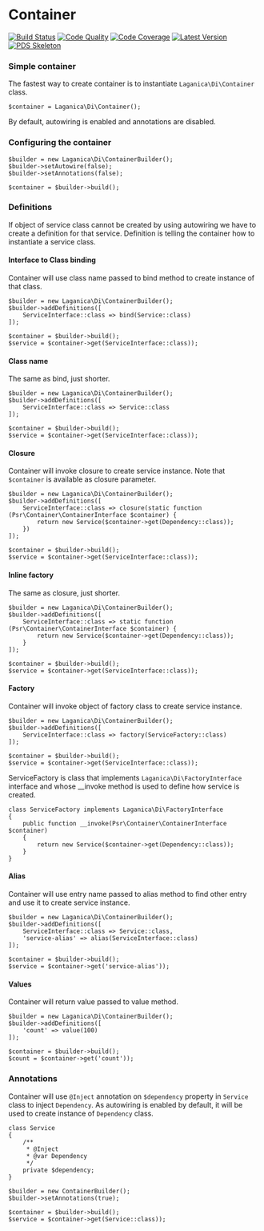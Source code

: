 # Container

[![Build Status][ico-build]][link-build]
[![Code Quality][ico-code-quality]][link-code-quality]
[![Code Coverage][ico-code-coverage]][link-code-coverage]
[![Latest Version][ico-version]][link-packagist]
[![PDS Skeleton][ico-pds]][link-pds]

[ico-version]: https://img.shields.io/packagist/v/djuricmilos/container.svg
[ico-build]: https://api.travis-ci.com/djuricmilos/container.svg?branch=master
[ico-code-coverage]: https://img.shields.io/scrutinizer/coverage/g/djuricmilos/container.svg
[ico-code-quality]: https://img.shields.io/scrutinizer/g/djuricmilos/container.svg
[ico-pds]: https://img.shields.io/badge/pds-skeleton-blue.svg

[link-packagist]: https://packagist.org/packages/djuricmilos/container
[link-build]: https://travis-ci.com/djuricmilos/container
[link-code-coverage]: https://scrutinizer-ci.com/g/djuricmilos/container/code-structure
[link-code-quality]: https://scrutinizer-ci.com/g/djuricmilos/container
[link-pds]: https://github.com/php-pds/skeleton
[link-author]: https://github.com/djuricmilos

### Simple container

The fastest way to create container is to instantiate `Laganica\Di\Container` class.

```
$container = Laganica\Di\Container();
```

By default, autowiring is enabled and annotations are disabled.

### Configuring the container

```
$builder = new Laganica\Di\ContainerBuilder();
$builder->setAutowire(false);
$builder->setAnnotations(false);

$container = $builder->build();
```

### Definitions

If object of service class cannot be created by using autowiring we have to create a definition for that service.
Definition is telling the container how to instantiate a service class.

#### Interface to Class binding

Container will use class name passed to bind method to create instance of that class.

```
$builder = new Laganica\Di\ContainerBuilder();
$builder->addDefinitions([
    ServiceInterface::class => bind(Service::class)
]);

$container = $builder->build();
$service = $container->get(ServiceInterface::class));
```

#### Class name

The same as bind, just shorter.

```
$builder = new Laganica\Di\ContainerBuilder();
$builder->addDefinitions([
    ServiceInterface::class => Service::class
]);

$container = $builder->build();
$service = $container->get(ServiceInterface::class));
```

#### Closure

Container will invoke closure to create service instance.
Note that `$container` is available as closure parameter.

```
$builder = new Laganica\Di\ContainerBuilder();
$builder->addDefinitions([
    ServiceInterface::class => closure(static function (Psr\Container\ContainerInterface $container) {
        return new Service($container->get(Dependency::class));
    })
]);

$container = $builder->build();
$service = $container->get(ServiceInterface::class));
```

#### Inline factory

The same as closure, just shorter.

```
$builder = new Laganica\Di\ContainerBuilder();
$builder->addDefinitions([
    ServiceInterface::class => static function (Psr\Container\ContainerInterface $container) {
        return new Service($container->get(Dependency::class));
    }
]);

$container = $builder->build();
$service = $container->get(ServiceInterface::class));
```

#### Factory

Container will invoke object of factory class to create service instance.

```
$builder = new Laganica\Di\ContainerBuilder();
$builder->addDefinitions([
    ServiceInterface::class => factory(ServiceFactory::class)
]);

$container = $builder->build();
$service = $container->get(ServiceInterface::class));
```

ServiceFactory is class that implements `Laganica\Di\FactoryInterface` interface and whose __invoke method is used to define how service is created.

```
class ServiceFactory implements Laganica\Di\FactoryInterface
{
    public function __invoke(Psr\Container\ContainerInterface $container)
    {
        return new Service($container->get(Dependency::class));
    }
}
```

#### Alias

Container will use entry name passed to alias method to find other entry and use it to create service instance.

```
$builder = new Laganica\Di\ContainerBuilder();
$builder->addDefinitions([
    ServiceInterface::class => Service::class,
    'service-alias' => alias(ServiceInterface::class)
]);

$container = $builder->build();
$service = $container->get('service-alias'));
```

#### Values

Container will return value passed to value method.

```
$builder = new Laganica\Di\ContainerBuilder();
$builder->addDefinitions([
    'count' => value(100)
]);

$container = $builder->build();
$count = $container->get('count'));
```

### Annotations

Container will use `@Inject` annotation on `$dependency` property in `Service` class to inject `Dependency`.
As autowiring is enabled by default, it will be used to create instance of `Dependency` class.

```
class Service
{
    /**
     * @Inject
     * @var Dependency
     */
    private $dependency;
}

$builder = new ContainerBuilder();
$builder->setAnnotations(true);

$container = $builder->build();
$service = $container->get(Service::class));
```